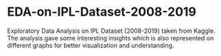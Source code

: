# EDA-on-IPL-Dataset-2008-2019
Exploratory Data Analysis on IPL Dataset (2008-2019) taken from Kaggle. The analysis gave some interesting insights which is also represented on different graphs for better visualization and understanding. 
